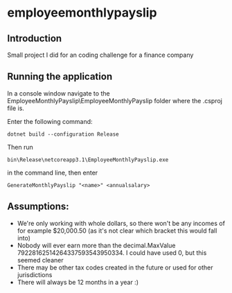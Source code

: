 # employeemonthlypayslip

## Introduction

Small project I did for an coding challenge for a finance company

## Running the application

In a console window navigate to the EmployeeMonthlyPayslip\EmployeeMonthlyPayslip folder where the .csproj file is.

Enter the following command:

    dotnet build --configuration Release

Then run

    bin\Release\netcoreapp3.1\EmployeeMonthlyPayslip.exe

in the command line, then enter 

    GenerateMonthlyPayslip "<name>" <annualsalary>


## Assumptions:

* We're only working with whole dollars, so there won't be any incomes of for example $20,000.50 (as it's not clear which bracket this would fall into)
* Nobody will ever earn more than the decimal.MaxValue 79228162514264337593543950334. I could have used 0, but this seemed cleaner
* There may be other tax codes created in the future or used for other jurisdictions
* There will always be 12 months in a year :)
